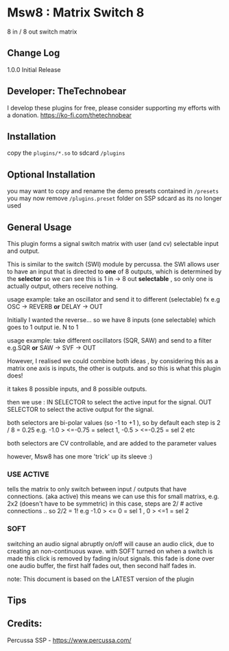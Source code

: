 # Msw8 : Matrix Switch 8 

8 in / 8 out switch matrix



## Change Log
1.0.0 Initial Release 

## Developer: TheTechnobear
I develop these plugins for free, please consider supporting my efforts with a donation.
https://ko-fi.com/thetechnobear


## Installation
copy the `plugins/*.so` to sdcard `/plugins`

## Optional Installation
you may want to copy and rename the demo presets contained in `/presets`
you may now remove `/plugins.preset` folder on SSP sdcard as its no longer used 

## General Usage 

This plugin forms a signal switch matrix with user (and cv) selectable input and output.

This is similar to the switch (SWI) module by percussa.
the SWI allows user to have an input that is directed to **one** of 8 outputs, which is determined by the **selector**
so we can see this is   1 in -> 8 out **selectable** , so only one is actually output, others receive nothing.

usage example: 
take an oscillator and send it to different (selectable) fx 
e.g OSC -> REVERB **or** DELAY -> OUT



Initially I wanted the reverse... so we have 8 inputs (one selectable) which goes to 1 output  ie. N to 1

usage example:
take different oscillators (SQR, SAW) and send to a filter
e.g.SQR **or** SAW -> SVF -> OUT


However, I realised we could combine both ideas , by considering this as a matrix
one axis is inputs, the other is outputs.
and so this is what this plugin does!

it takes 8 possible inputs, and 8 possible outputs.

then we use :
IN SELECTOR to select the active input for the signal. 
OUT SELECTOR to select the active output for the signal. 


both selectors are bi-polar values (so -1 to +1 ), so by default each step is 2 / 8 = 0.25
e.g.  -1.0 > <=-0.75 = select 1, -0.5 > <=-0.25 = sel 2 etc 

both selectors are CV controllable, and are added to the parameter values

however, Msw8 has one more 'trick' up its sleeve :) 

### USE ACTIVE
tells the matrix to only switch between input / outputs that have connections. (aka active)
this means we can use this for small matrixs, e.g. 2x2  (doesn't have to be symmetric)
in this case, steps are 2/ # active connections .. so 2/2 = 1! 
e.g -1.0 >  <= 0 = sel 1 , 0 > <=1 = sel 2 

### SOFT  
switching an audio signal abruptly on/off will cause an audio click, 
due to creating an non-continuous wave.
with SOFT turned on when a switch is made this click is removed by fading in/out signals.
this fade is done over one audio buffer, the first half fades out, then second half fades in.


note: This document is based on the LATEST version of the plugin


## Tips


## Credits: 

Percussa SSP - https://www.percussa.com/ 

